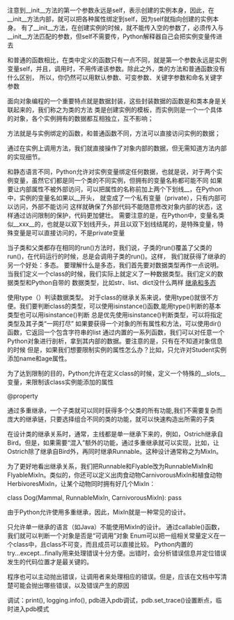注意到__init__方法的第一个参数永远是self，表示创建的实例本身，因此，在__init__方法内部，就可以把各种属性绑定到self，因为self就指向创建的实例本身。
有了__init__方法，在创建实例的时候，就不能传入空的参数了，必须传入与__init__方法匹配的参数，但self不需要传，Python解释器自己会把实例变量传进去

和普通的函数相比，在类中定义的函数只有一点不同，就是第一个参数永远是实例变量self，并且，调用时，不用传递该参数。除此之外，类的方法和普通函数没有什么区别，
所以，你仍然可以用默认参数、可变参数、关键字参数和命名关键字参数

面向对象编程的一个重要特点就是数据封装，这些封装数据的函数是和类本身是关联起来的，我们称之为类的方法
类是创建实例的模板，而实例则是一个一个具体的对象，各个实例拥有的数据都互相独立，互不影响；

方法就是与实例绑定的函数，和普通函数不同，方法可以直接访问实例的数据；

通过在实例上调用方法，我们就直接操作了对象内部的数据，但无需知道方法内部的实现细节。

和静态语言不同，Python允许对实例变量绑定任何数据，也就是说，对于两个实例变量，虽然它们都是同一个类的不同实例，但拥有的变量名称都可能不同
如果要让内部属性不被外部访问，可以把属性的名称前加上两个下划线__，在Python中，实例的变量名如果以__开头，
就变成了一个私有变量（private），只有内部可以访问，外部不能访问
这样就确保了外部代码不能随意修改对象内部的状态，这样通过访问限制的保护，代码更加健壮。
需要注意的是，在Python中，变量名类似__xxx__的，也就是以双下划线开头，并且以双下划线结尾的，是特殊变量，特殊变量是可以直接访问的，不是private变量


当子类和父类都存在相同的run()方法时，我们说，子类的run()覆盖了父类的run()，在代码运行的时候，总是会调用子类的run()。这样，
我们就获得了继承的另一个好处：多态。
要理解什么是多态，我们首先要对数据类型再作一点说明。当我们定义一个class的时候，我们实际上就定义了一种数据类型。我们定义的数据类型和Python自带的
数据类型，比如str、list、dict没什么两样
[继承和多态](https://www.liaoxuefeng.com/wiki/0014316089557264a6b348958f449949df42a6d3a2e542c000/001431865288798deef438d865e4c2985acff7e9fad15e3000 )

使用type（）判读数据类型。
对于class的继承关系来说，使用type()就很不方便。我们要判断class的类型，可以使用isinstance()函数,能用type()判断的基本类型也可以用isinstance()判断
总是优先使用isinstance()判断类型，可以将指定类型及其子类“一网打尽”
如果要获得一个对象的所有属性和方法，可以使用dir()函数，它返回一个包含字符串的list
通过内置的一系列函数，我们可以对任意一个Python对象进行剖析，拿到其内部的数据。要注意的是，只有在不知道对象信息的时候
但是，如果我们想要限制实例的属性怎么办？比如，只允许对Student实例添加name和age属性。

为了达到限制的目的，Python允许在定义class的时候，定义一个特殊的__slots__变量，来限制该class实例能添加的属性

@property

通过多重继承，一个子类就可以同时获得多个父类的所有功能,我们不需要复杂而庞大的继承链，只要选择组合不同的类的功能，就可以快速构造出所需的子类

在设计类的继承关系时，通常，主线都是单一继承下来的，例如，Ostrich继承自Bird。但是，如果需要“混入”额外的功能，通过多重继承就可以实现，比如，让Ostrich除了继承自Bird外，再同时继承Runnable。这种设计通常称之为MixIn。

为了更好地看出继承关系，我们把Runnable和Flyable改为RunnableMixIn和FlyableMixIn。类似的，你还可以定义出肉食动物CarnivorousMixIn和植食动物HerbivoresMixIn，让某个动物同时拥有好几个MixIn：

class Dog(Mammal, RunnableMixIn, CarnivorousMixIn):
    pass
    
由于Python允许使用多重继承，因此，MixIn就是一种常见的设计。

只允许单一继承的语言（如Java）不能使用MixIn的设计。
通过callable()函数，我们就可以判断一个对象是否是“可调用”对象
Enum可以把一组相关常量定义在一个class中，且class不可变，而且成员可以直接比较。
Python内置的try...except...finally用来处理错误十分方便。出错时，会分析错误信息并定位错误发生的代码位置才是最关键的。

程序也可以主动抛出错误，让调用者来处理相应的错误。但是，应该在文档中写清楚可能会抛出哪些错误，以及错误产生的原因

调试：print(), logging.info(), pdb进入pdb调试，pdb.set_trace()设置断点，临时进入pdb模式 
